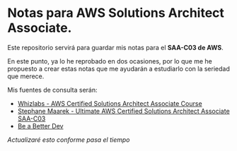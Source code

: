 # Notas para AWS Solutions Architect Associate.

Este repositorio servirá para guardar mis notas para el **SAA-C03 de AWS**.

En este punto, ya lo he reprobado en dos ocasiones, por lo que me he propuesto a crear estas notas que me ayudarán a estudiarlo con la seriedad que merece.

Mis fuentes de consulta serán:

- [Whizlabs - AWS Certified Solutions Architect Associate Course](https://www.whizlabs.com/aws-solutions-architect-associate/)
- [Stephane Maarek - Ultimate AWS Certified Solutions Architect Associate SAA-C03](https://www.udemy.com/course/aws-certified-solutions-architect-associate-saa-c03/)
- [Be a Better Dev](https://www.youtube.com/@BeABetterDev)

_Actualizaré esto conforme pasa el tiempo_
